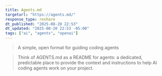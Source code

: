 ```yaml
---
title: Agents.md
targeturl: "https://agents.md/"
response_type: reshare
dt_published: "2025-08-20 22:53"
dt_updated: "2025-08-20 22:53 -05:00"
tags: ["ai", "agents", "openai"]
---
```


> A simple, open format for guiding coding agents

> Think of AGENTS.md as a README for agents: a dedicated, predictable place to provide the context and instructions to help AI coding agents work on your project.
